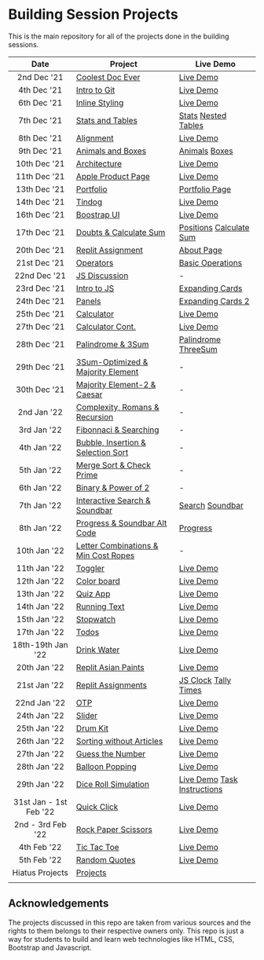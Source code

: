 # Building Session Projects

This is the main repository for all of the projects done in the building sessions.


|  Date  | Project                                                                                                                     | Live Demo                                                                         |
| :-: | --------------------------------------------------------------------------------------------------------------------------- | --------------------------------------------------------------------------------- |
| 2nd Dec '21  | [Coolest Doc Ever](https://github.com/duttrohan0302/accio-batch11/tree/master/dec2nd)                             | [Live Demo](https://duttrohan0302.github.io/accio-batch11/dec2nd)               |
| 4th Dec '21  | [Intro to Git](https://github.com/duttrohan0302/accio-batch11/tree/master/dec4th)                               | [Live Demo](https://duttrohan0302.github.io/accio-batch11/dec4th/hello.html)                |
| 6th Dec '21  | [Inline Styling](https://github.com/duttrohan0302/accio-batch11/tree/master/dec6th)                       | [Live Demo](https://duttrohan0302.github.io/accio-batch11/dec6th) |
| 7th Dec '21  | [Stats and Tables](https://github.com/duttrohan0302/accio-batch11/tree/master/dec7th)                          | [Stats](https://duttrohan0302.github.io/accio-batch11/dec7th/stats/) [Nested Tables](https://duttrohan0302.github.io/accio-batch11/dec7th/tables/)      |
| 8th Dec '21  | [Alignment](https://github.com/duttrohan0302/accio-batch11/tree/master/dec8th)                               | [Live Demo](https://duttrohan0302.github.io/accio-batch11/dec8th)                |
| 9th Dec '21  | [Animals and Boxes](https://github.com/duttrohan0302/accio-batch11/tree/master/dec9th)                           | [Animals](https://duttrohan0302.github.io/accio-batch11/dec9th/animals.html)  [Boxes](https://duttrohan0302.github.io/accio-batch11/dec9th/boxes.html)               |
|10th Dec '21  | [Architecture](https://github.com/duttrohan0302/accio-batch11/tree/master/dec10th_architecture)                   | [Live Demo](https://duttrohan0302.github.io/accio-batch11/dec10th_architecture/)                       |
|11th Dec '21  | [Apple Product Page](https://github.com/duttrohan0302/accio-batch11/tree/master/dec11th_apple_replit)                   | [Live Demo](https://duttrohan0302.github.io/accio-batch11/dec11th_apple_replit/)                       |
|13th Dec '21  | [Portfolio](https://github.com/duttrohan0302/accio-batch11/tree/master/dec13th_portfolio)                   | [Portfolio Page](https://duttrohan0302.github.io/accio-batch11/dec13th_portfolio/)                       |
|14th Dec '21  | [Tindog](https://github.com/duttrohan0302/accio-batch11/tree/master/dec14th_tindog)                   | [Live Demo](https://duttrohan0302.github.io/accio-batch11/dec14th_tindog/)                       |
|16th Dec '21  | [Boostrap UI](https://github.com/duttrohan0302/accio-batch11/tree/master/dec16th_bootstrap_UI)                   | [Live Demo](https://duttrohan0302.github.io/accio-batch11/dec16th_bootstrap_UI/)                       |
|17th Dec '21  | [Doubts & Calculate Sum](https://github.com/duttrohan0302/accio-batch11/tree/master/dec17th_doubts)                   | [Positions](https://duttrohan0302.github.io/accio-batch11/dec17th_doubts/index2.html) [Calculate Sum](https://duttrohan0302.github.io/accio-batch11/dec17th_doubts/)                       |
|20th Dec '21  | [Replit Assignment](https://github.com/duttrohan0302/accio-batch11/tree/master/dec20th_replit)                   | [About Page](https://duttrohan0302.github.io/accio-batch11/dec20th_replit/)                       |
|21st Dec '21  | [Operators](https://github.com/duttrohan0302/accio-batch11/tree/master/dec21st_operators)                   | [Basic Operations](https://duttrohan0302.github.io/accio-batch11/dec21st_operators/)                       |
|22nd Dec '21  | [JS Discussion](https://github.com/duttrohan0302/accio-batch11/tree/master/dec22nd_js_discussion)                   | -                   |
|23rd Dec '21  | [Intro to JS](https://github.com/duttrohan0302/accio-batch11/tree/master/dec23rd_js_terms)                   | [Expanding Cards](https://duttrohan0302.github.io/accio-batch11/dec23rd_js_terms/)                       |
|24th Dec '21  | [Panels](https://github.com/duttrohan0302/accio-batch11/tree/master/dec24th_panels)                   | [Expanding Cards 2](https://duttrohan0302.github.io/accio-batch11/dec24th_panels/)                       |
|25th Dec '21  | [Calculator](https://github.com/duttrohan0302/accio-batch11/tree/master/dec25th_calculator)                   | [Live Demo](https://duttrohan0302.github.io/accio-batch11/dec25th_calculator/)                       |
|27th Dec '21  | [Calculator Cont.](https://github.com/duttrohan0302/accio-batch11/tree/master/dec27th_calc_cont)                   | [Live Demo](https://duttrohan0302.github.io/accio-batch11/dec27th_calc_cont/)                       |
|28th Dec '21  | [Palindrome & 3Sum](https://github.com/duttrohan0302/accio-batch11/tree/master/dec28th)                   | [Palindrome](https://duttrohan0302.github.io/accio-batch11/dec28th/palindrome.html)  [ThreeSum](https://duttrohan0302.github.io/accio-batch11/dec28th/threeSum.html)                      |
|29th Dec '21  | [3Sum-Optimized & Majority Element](https://github.com/duttrohan0302/accio-batch11/tree/master/dec29th)                   | -                      |
|30th Dec '21  | [Majority Element-2 & Caesar](https://github.com/duttrohan0302/accio-batch11/tree/master/dec30th)                   | -                      |
|2nd Jan '22  | [Complexity, Romans & Recursion](https://github.com/duttrohan0302/accio-batch11/tree/master/jan2nd)                   | -                       |
|3rd Jan '22  | [Fibonnaci & Searching](https://github.com/duttrohan0302/accio-batch11/tree/master/jan3rd)                   | -                       |
|4th Jan '22  | [Bubble, Insertion & Selection Sort](https://github.com/duttrohan0302/accio-batch11/tree/master/jan4th)                   | -                       |
|5th Jan '22  | [Merge Sort & Check Prime](https://github.com/duttrohan0302/accio-batch11/tree/master/jan5th)                   | -                       |
|6th Jan '22  | [Binary & Power of 2](https://github.com/duttrohan0302/accio-batch11/tree/master/jan6th)                   | -                       |
|7th Jan '22  | [Interactive Search & Soundbar](https://github.com/duttrohan0302/accio-batch11/tree/master/jan7th)                   | [Search](https://duttrohan0302.github.io/accio-batch11/jan7th/interactive_search)    [Soundbar](https://duttrohan0302.github.io/accio-batch11/jan7th/soundbar)                   |
|8th Jan '22  | [Progress & Soundbar Alt Code](https://github.com/duttrohan0302/accio-batch11/tree/master/jan8th)                   | [Progress](https://duttrohan0302.github.io/accio-batch11/jan8th/progress)                       |
|10th Jan '22  | [Letter Combinations & Min Cost Ropes](https://github.com/duttrohan0302/accio-batch11/tree/master/jan10th)                   | -                      |
|11th Jan '22  | [Toggler](https://github.com/duttrohan0302/accio-batch11/tree/master/jan11th)                   | [Live Demo](https://duttrohan0302.github.io/accio-batch11/jan11th/toggler/)                       |
|12th Jan '22  | [Color board](https://github.com/duttrohan0302/accio-batch11/tree/master/jan12th)                   | [Live Demo](https://duttrohan0302.github.io/accio-batch11/jan12th/board/)                       |
|13th Jan '22  | [Quiz App](https://github.com/duttrohan0302/accio-batch11/tree/master/jan13th)                   | [Live Demo](https://duttrohan0302.github.io/accio-batch11/jan13th/quiz-app/)                       |
|14th Jan '22  | [Running Text](https://github.com/duttrohan0302/accio-batch11/tree/master/jan14th)                   | [Live Demo](https://duttrohan0302.github.io/accio-batch11/jan14th/running_text/)                       |
|15th Jan '22  | [Stopwatch](https://github.com/duttrohan0302/accio-batch11/tree/master/jan15th)                   | [Live Demo](https://duttrohan0302.github.io/accio-batch11/jan15th/stopwatch/)                       |
|17th Jan '22  | [Todos](https://github.com/duttrohan0302/accio-batch11/tree/master/jan17th)                   | [Live Demo](https://duttrohan0302.github.io/accio-batch11/jan17th/todo-list/)                       |
|18th-19th Jan '22  | [Drink Water](https://github.com/duttrohan0302/accio-batch11/tree/master/jan18th_19th)                   | [Live Demo](https://duttrohan0302.github.io/accio-batch11/jan18th_19th/drink-water/)                       |
|20th Jan '22  | [Replit Asian Paints](https://github.com/duttrohan0302/accio-batch11/tree/master/jan20th)                   | [Live Demo](https://duttrohan0302.github.io/accio-batch11/jan20th/)                       |
|21st Jan '22  | [Replit Assignments](https://github.com/duttrohan0302/accio-batch11/tree/master/jan21st)                   | [JS Clock](https://duttrohan0302.github.io/accio-batch11/jan21st/jsClock/)   [Tally Times](https://duttrohan0302.github.io/accio-batch11/jan21st/tallyStringTimes)                    |
|22nd Jan '22  | [OTP](https://github.com/duttrohan0302/accio-batch11/tree/master/jan22nd)                   | [Live Demo](https://duttrohan0302.github.io/accio-batch11/jan22nd/verifyAccount)                       |
|24th Jan '22  | [Slider](https://github.com/duttrohan0302/accio-batch11/tree/master/jan24th)                   | [Live Demo](https://duttrohan0302.github.io/accio-batch11/jan24th/slider)                       |
|25th Jan '22  | [Drum Kit](https://github.com/duttrohan0302/accio-batch11/tree/master/jan25th)                   | [Live Demo](https://duttrohan0302.github.io/accio-batch11/jan25th/)                       |
|26th Jan '22  | [Sorting without Articles](https://github.com/duttrohan0302/accio-batch11/tree/master/jan26th)                   | [Live Demo](https://duttrohan0302.github.io/accio-batch11/jan26th/)                       |
|27th Jan '22  | [Guess the Number](https://github.com/duttrohan0302/accio-batch11/tree/master/jan27th)                   | [Live Demo](https://duttrohan0302.github.io/accio-batch11/jan27th/)                       |
|28th Jan '22  | [Balloon Popping](https://github.com/duttrohan0302/accio-batch11/tree/master/jan28th)                   | [Live Demo](https://duttrohan0302.github.io/accio-batch11/jan28th/)                       |
|29th Jan '22  | [Dice Roll Simulation](https://github.com/duttrohan0302/accio-batch11/tree/master/jan29th)                   | [Live Demo](https://duttrohan0302.github.io/accio-batch11/jan29th/)     [Task Instructions](https://duttrohan0302.github.io/accio-batch11/jan29th/task.html)                      |
|31st Jan - 1st Feb '22  | [Quick Click](https://github.com/duttrohan0302/accio-batch11/tree/master/jan31st_feb1st)                   | [Live Demo](https://duttrohan0302.github.io/accio-batch11/jan31st_feb1st/)                       |
|2nd - 3rd Feb '22  | [Rock Paper Scissors](https://github.com/duttrohan0302/accio-batch11/tree/master/feb2nd_3rd)                   | [Live Demo](https://duttrohan0302.github.io/accio-batch11/feb2nd_3rd/)                       |
|4th Feb '22  | [Tic Tac Toe](https://github.com/duttrohan0302/accio-batch11/tree/master/feb4th)                   | [Live Demo](https://duttrohan0302.github.io/accio-batch11/feb4th/)                       |
|5th Feb '22  | [Random Quotes](https://github.com/duttrohan0302/accio-batch11/tree/master/feb5th)                   | [Live Demo](https://duttrohan0302.github.io/accio-batch11/feb5th/)                       |
|Hiatus Projects | [Projects](https://github.com/duttrohan0302/accio-batch11/tree/master/hiatus/links.md)
||
## Acknowledgements

The projects discussed in this repo are taken from various sources and the rights to them belongs to their respective owners only. This repo is just a way for students to build and learn web technologies like HTML, CSS, Bootstrap and Javascript.



